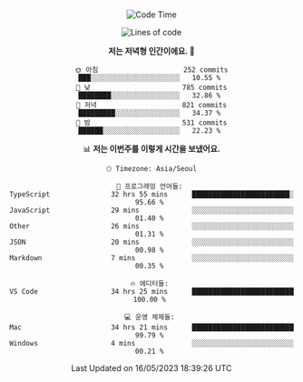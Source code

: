 <div align="center">

<br />

 <!--START_SECTION:waka-->
![Code Time](http://img.shields.io/badge/Code%20Time-576%20hrs%2021%20mins-blue)

![Lines of code](https://img.shields.io/badge/%EC%A0%80%EB%8A%94%20%EC%97%AC%ED%83%9C%EA%B9%8C%EC%A7%80%20-2.8%20million%20%EC%A4%84%EC%9D%98%20%EC%BD%94%EB%93%9C%EB%A5%BC%20%EC%9E%91%EC%84%B1%ED%96%88%EC%96%B4%EC%9A%94.-blue)

**저는 저녁형 인간이에요. 🦉** 

```text
🌞 아침                     252 commits         ███░░░░░░░░░░░░░░░░░░░░░░   10.55 % 
🌆 낮　                     785 commits         ████████░░░░░░░░░░░░░░░░░   32.86 % 
🌃 저녁                     821 commits         █████████░░░░░░░░░░░░░░░░   34.37 % 
🌙 밤　                     531 commits         ██████░░░░░░░░░░░░░░░░░░░   22.23 % 
```


📊 **저는 이번주를 이렇게 시간을 보냈어요.** 

```text
🕑︎ Timezone: Asia/Seoul

💬 프로그래밍 언어들: 
TypeScript               32 hrs 55 mins      ████████████████████████░   95.66 % 
JavaScript               29 mins             ░░░░░░░░░░░░░░░░░░░░░░░░░   01.40 % 
Other                    26 mins             ░░░░░░░░░░░░░░░░░░░░░░░░░   01.31 % 
JSON                     20 mins             ░░░░░░░░░░░░░░░░░░░░░░░░░   00.98 % 
Markdown                 7 mins              ░░░░░░░░░░░░░░░░░░░░░░░░░   00.35 % 

🔥 에디터들: 
VS Code                  34 hrs 25 mins      █████████████████████████   100.00 % 

💻 운영 체제들: 
Mac                      34 hrs 21 mins      █████████████████████████   99.79 % 
Windows                  4 mins              ░░░░░░░░░░░░░░░░░░░░░░░░░   00.21 % 
```


 Last Updated on 16/05/2023 18:39:26 UTC
<!--END_SECTION:waka-->

</div>
